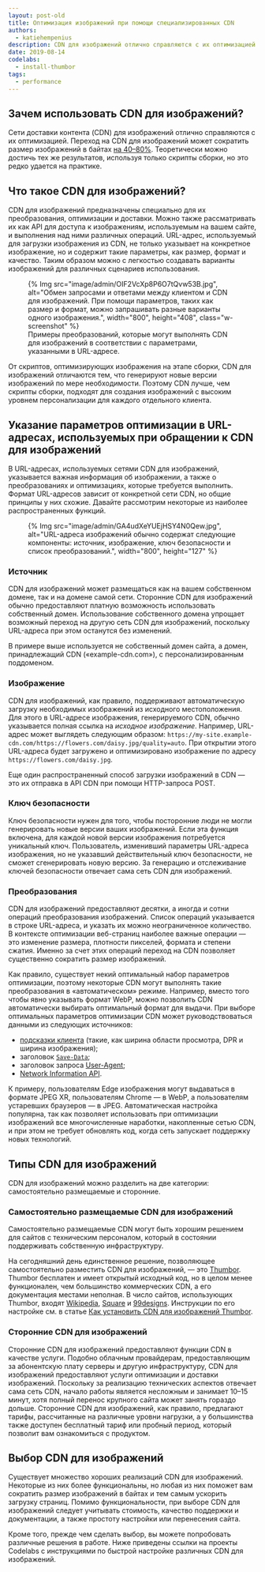 ```yaml
---
layout: post-old
title: Оптимизация изображений при помощи специализированных CDN
authors:
  - katiehempenius
description: CDN для изображений отлично справляются с их оптимизацией. Переход на CDN для изображений может сократить размер изображений в байтах на 40–80%.
date: 2019-08-14
codelabs:
  - install-thumbor
tags:
  - performance
---
```


## Зачем использовать CDN для изображений?

Сети доставки контента (CDN) для изображений отлично справляются с их оптимизацией. Переход на CDN для изображений может сократить размер изображений в байтах [на 40–80%](https://www.youtube.com/watch?v=YJGCZCaIZkQ&t=1010s). Теоретически можно достичь тех же результатов, используя только скрипты сборки, но это редко удается на практике.

## Что такое CDN для изображений?

CDN для изображений предназначены специально для их преобразования, оптимизации и доставки. Можно также рассматривать их как API для доступа к изображениям, используемым на вашем сайте, и выполнения над ними различных операций. URL-адрес, используемый для загрузки изображения из CDN, не только указывает на конкретное изображение, но и содержит такие параметры, как размер, формат и качество. Таким образом можно с легкостью создавать варианты изображений для различных сценариев использования.

<figure class="w-figure">{% Img src="image/admin/OIF2VcXp8P6O7tQvw53B.jpg", alt="Обмен запросами и ответами между клиентом и CDN для изображений. При помощи параметров, таких как размер и формат, можно запрашивать разные варианты одного изображения.", width="800", height="408", class="w-screenshot" %} <figcaption class="w-figcaption"> Примеры преобразований, которые могут выполнять CDN для изображений в соответствии с параметрами, указанными в URL-адресе. </figcaption></figure>

От скриптов, оптимизирующих изображения на этапе сборки, CDN для изображений отличаются тем, что генерируют новые версии изображений по мере необходимости. Поэтому CDN лучше, чем скрипты сборки, подходят для создания изображений с высоким уровнем персонализации для каждого отдельного клиента.

## Указание параметров оптимизации в URL-адресах, используемых при обращении к CDN для изображений

В URL-адресах, используемых сетями CDN для изображений, указывается важная информация об изображении, а также о преобразованиях и оптимизациях, которые требуется выполнить. Формат URL-адресов зависит от конкретной сети CDN, но общие принципы у них схожие. Давайте рассмотрим некоторые из наиболее распространенных функций.

<figure class="w-figure">{% Img src="image/admin/GA4udXeYUEjHSY4N0Qew.jpg", alt="URL-адреса изображений обычно содержат следующие компоненты: источник, изображение, ключ безопасности и список преобразований.", width="800", height="127" %}</figure>

### Источник

CDN для изображений может размещаться как на вашем собственном домене, так и на домене самой сети. Сторонние CDN для изображений обычно предоставляют платную возможность использовать собственный домен. Использование собственного домена упрощает возможный переход на другую сеть CDN для изображений, поскольку URL-адреса при этом останутся без изменений.

В примере выше используется не собственный домен сайта, а домен, принадлежащий CDN («example-cdn.com»), с персонализированным поддоменом.

### Изображение

CDN для изображений, как правило, поддерживают автоматическую загрузку необходимых изображений из исходного местоположения. Для этого в URL-адресе изображения, генерируемого CDN, обычно указывается полная ссылка на *исходное изображение*. Например, URL-адрес может выглядеть следующим образом: `https://my-site.example-cdn.com/https://flowers.com/daisy.jpg/quality=auto`. При открытии этого URL-адреса будет загружено и оптимизировано изображение по адресу `https://flowers.com/daisy.jpg`.

Еще один распространенный способ загрузки изображений в CDN — это их отправка в API CDN при помощи HTTP-запроса POST.

### Ключ безопасности

Ключ безопасности нужен для того, чтобы посторонние люди не могли генерировать новые версии ваших изображений. Если эта функция включена, для каждой новой версии изображения потребуется уникальный ключ. Пользователь, изменивший параметры URL-адреса изображения, но не указавший действительный ключ безопасности, не сможет сгенерировать новую версию. За генерацию и отслеживание ключей безопасности отвечает сама сеть CDN для изображений.

### Преобразования

CDN для изображений предоставляют десятки, а иногда и сотни операций преобразования изображений. Список операций указывается в строке URL-адреса, и указать их можно неограниченное количество. В контексте оптимизации веб-страниц наиболее важные операции — это изменение размера, плотности пикселей, формата и степени сжатия. Именно за счет этих операций переход на CDN позволяет существенно сократить размер изображений.

Как правило, существует некий оптимальный набор параметров оптимизации, поэтому некоторые CDN могут выполнять такие преобразования в «автоматическом» режиме. Например, вместо того чтобы явно указывать формат WebP, можно позволить CDN автоматически выбирать оптимальный формат для выдачи. При выборе оптимальных параметров оптимизации CDN может руководствоваться данными из следующих источников:

- [подсказки клиента](https://developers.google.com/web/updates/2015/09/automating-resource-selection-with-client-hints) (такие, как ширина области просмотра, DPR и ширина изображения);
- заголовок [`Save-Data`](https://developer.mozilla.org/docs/Web/HTTP/Headers/Save-Data);
- заголовок запроса [User-Agent](https://developer.mozilla.org/docs/Web/HTTP/Headers/User-Agent);
- [Network Information API](https://developer.mozilla.org/docs/Web/API/Network_Information_API).

К примеру, пользователям Edge изображения могут выдаваться в формате JPEG XR, пользователям Chrome — в WebP, а пользователям устаревших браузеров — в JPEG.  Автоматическая настройка популярна, так как позволяет использовать при оптимизации изображений все многочисленные наработки, накопленные сетью CDN, и при этом не требует обновлять код, когда сеть запускает поддержку новых технологий.

## Типы CDN для изображений

CDN для изображений можно разделить на две категории: самостоятельно размещаемые и сторонние.

### Самостоятельно размещаемые CDN для изображений

Самостоятельно размещаемые CDN могут быть хорошим решением для сайтов с техническим персоналом, который в состоянии поддерживать собственную инфраструктуру.

На сегодняшний день единственное решение, позволяющее самостоятельно разместить CDN для изображений, — это [Thumbor](https://github.com/thumbor/thumbor). Thumbor бесплатен и имеет открытый исходный код, но в целом менее функционален, чем большинство коммерческих CDN, а его документация местами неполная. В число сайтов, использующих Thumbor, входят [Wikipedia](https://wikitech.wikimedia.org/wiki/Thumbor), [Square](https://medium.com/square-corner-blog/dynamic-images-with-thumbor-a430a1cfcd87) и [99designs](https://99designs.com/tech-blog/blog/2013/07/01/thumbnailing-with-thumbor/). Инструкции по его настройке см. в статье [Как установить CDN для изображений Thumbor](/install-thumbor).

### Сторонние CDN для изображений

Сторонние CDN для изображений предоставляют функции CDN в качестве услуги. Подобно облачным провайдерам, предоставляющим за абонентскую плату серверы и другую инфраструктуру, CDN для изображений предоставляют услуги оптимизации и доставки изображений. Поскольку за реализацию технических аспектов отвечает сама сеть CDN, начало работы является несложным и занимает 10–15 минут, хотя полный перенос крупного сайта может занять гораздо дольше. Сторонние CDN для изображений, как правило, предлагают тарифы, рассчитанные на различные уровни нагрузки, а у большинства также доступен бесплатный тариф или пробный период, который позволит вам ознакомиться с продуктом.

## Выбор CDN для изображений

Существует множество хороших реализаций CDN для изображений. Некоторые из них более функциональны, но любая из них поможет вам сократить размер изображений в байтах и тем самым ускорить загрузку страниц. Помимо функциональности, при выборе CDN для изображений следует учитывать стоимость, качество поддержки и документации, а также простоту настройки или перенесения сайта.

Кроме того, прежде чем сделать выбор, вы можете попробовать различные решения в работе. Ниже приведены ссылки на проекты Codelabs с инструкциями по быстрой настройке различных CDN для изображений.
